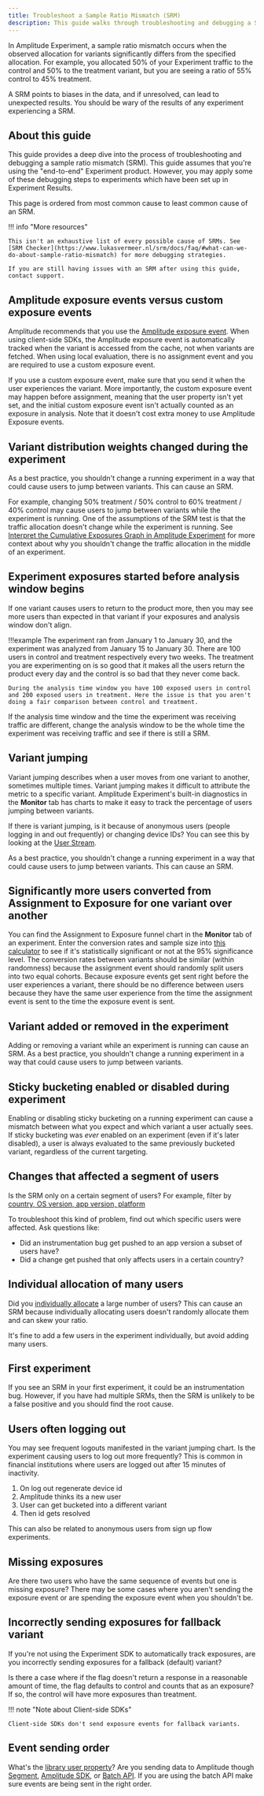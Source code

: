 ```yaml
---
title: Troubleshoot a Sample Ratio Mismatch (SRM)
description: This guide walks through troubleshooting and debugging a Sample Ratio Mismatch (SRM) in Amplitude Experiment.
---
```

<!-- vale Amplitude.HeadingGerunds = NO -->

In Amplitude Experiment, a sample ratio mismatch occurs when the observed allocation for variants significantly differs from the specified allocation. For example, you allocated 50% of your Experiment traffic to the control and 50% to the treatment variant, but you are seeing a ratio of 55% control to 45% treatment.

A SRM points to biases in the data, and if unresolved, can lead to unexpected results. You should be wary of the results of any experiment experiencing a SRM.

## About this guide

This guide provides a deep dive into the process of troubleshooting and debugging a sample ratio mismatch (SRM). This guide assumes that you're using the "end-to-end" Experiment product. However, you may apply some of these debugging steps to experiments which have been set up in Experiment Results.

This page is ordered from most common cause to least common cause of an SRM.

!!! info "More resources"

    This isn't an exhaustive list of every possible cause of SRMs. See [SRM Checker](https://www.lukasvermeer.nl/srm/docs/faq/#what-can-we-do-about-sample-ratio-mismatch) for more debugging strategies. 
        
    If you are still having issues with an SRM after using this guide, contact support. 

## Amplitude exposure events versus custom exposure events
<!-- Casey: Revisit -->
Amplitude recommends that you use the [Amplitude exposure event](../../../general/exposure-tracking). When using client-side SDKs, the Amplitude exposure event is automatically tracked when the variant is accessed from the cache, not when variants are fetched. When using local evaluation, there is no assignment event and you are required to use a custom exposure event. 

If you use a custom exposure event, make sure that you send it when the user experiences the variant. More importantly, the custom exposure event may happen before assignment, meaning that the user property isn't yet set, and the initial custom exposure event isn't actually counted as an exposure in analysis. Note that it doesn't cost extra money to use Amplitude Exposure events.

## Variant distribution weights changed during the experiment

As a best practice, you shouldn't change a running experiment in a way that could cause users to jump between variants. This can cause an SRM.

For example, changing 50% treatment / 50% control to 60% treatment / 40% control may cause users to jump between variants while the experiment is running. One of the assumptions of the SRM test is that the traffic allocation doesn't change while the experiment is running. See [Interpret the Cumulative Exposures Graph in Amplitude Experiment](https://help.amplitude.com/hc/en-us/articles/7985566141083-Interpret-the-cumulative-exposures-graph-in-Amplitude-Experiment#inflection-point) for more context about why you shouldn't change the traffic allocation in the middle of an experiment.

## Experiment exposures started before analysis window begins

If one variant causes users to return to the product more, then you may see more users than expected in that variant if your exposures and analysis window don't align. 

!!!example 
    The experiment ran from January 1 to January 30, and the experiment was analyzed from January 15 to January 30. There are 100 users in control and treatment respectively every two weeks. The treatment you are experimenting on is so good that it makes all the users return the product every day and the control is so bad that they never come back. 
    
    During the analysis time window you have 100 exposed users in control and 200 exposed users in treatment. Here the issue is that you aren't doing a fair comparison between control and treatment. 
    
If the analysis time window and the time the experiment was receiving traffic are different, change the analysis window to be the whole time the experiment was receiving traffic and see if there is still a SRM.

## Variant jumping

Variant jumping describes when a user moves from one variant to another, sometimes multiple times. Variant jumping makes it difficult to attribute the metric to a specific variant. Amplitude Experiment's built-in diagnostics in the **Monitor** tab has charts to make it easy to track the percentage of users jumping between variants. 

If there is variant jumping, is it because of anonymous users (people logging in and out frequently) or changing device IDs? You can see this by looking at the [User Stream](https://help.amplitude.com/hc/en-us/articles/229313067-Look-up-event-data-for-individual-users).

As a best practice, you shouldn't change a running experiment in a way that could cause users to jump between variants. This can cause an SRM.

## Significantly more users converted from Assignment to Exposure for one variant over another

You can find the Assignment to Exposure funnel chart in the **Monitor** tab of an experiment. Enter the conversion rates and sample size into [this calculator](https://www.socscistatistics.com/tests/ztest/default2.aspx) to see if it's statistically significant or not at the 95% significance level. The conversion rates between variants should be similar (within randomness) because the assignment event should randomly split users into two equal cohorts. Because exposure events get sent right before the user experiences a variant, there should be no difference between users because they have the same user experience from the time the assignment event is sent to the time the exposure event is sent.

## Variant added or removed in the experiment

Adding or removing a variant while an experiment is running can cause an SRM. As a best practice, you shouldn't change a running experiment in a way that could cause users to jump between variants. 

## Sticky bucketing enabled or disabled during experiment

Enabling or disabling sticky bucketing on a running experiment can cause a mismatch between what you expect and which variant a user actually sees. If sticky bucketing was _ever_ enabled on an experiment (even if it's later disabled), a user is always evaluated to the same previously bucketed variant, regardless of the current targeting.

## Changes that affected a segment of users

Is the SRM only on a certain segment of users? For example, filter by [country, OS version, app version, platform](https://help.amplitude.com/hc/en-us/articles/215562387-User-property-definitions)

To troubleshoot this kind of problem, find out which specific users were affected. Ask questions like:

- Did an instrumentation bug get pushed to an app version a subset of users have?
- Did a change get pushed that only affects users in a certain country?

## Individual allocation of many users

Did you [individually allocate](../../general/evaluation/implementation.md#individual-inclusions) a large number of users?
This can cause an SRM because individually allocating users doesn't randomly allocate them and can skew your ratio. 

It's fine to add a few users in the experiment individually, but avoid adding many users.

## First experiment 

If you see an SRM in your first experiment, it could be an instrumentation bug. However, if you have had multiple SRMs, then the SRM is unlikely to be a false positive and you should find the root cause. 

## Users often logging out

You may see frequent logouts manifested in the variant jumping chart. Is the experiment causing users to log out more frequently? This is common in financial institutions where users are logged out after 15 minutes of inactivity.

1. On log out regenerate device id
2. Amplitude thinks its a new user
3. User can get bucketed into a different variant
4. Then id gets resolved

This can also be related to anonymous users from sign up flow experiments. 

## Missing exposures

Are there two users who have the same sequence of events but one is missing exposure? There may be some cases where you aren't sending the exposure event or are spending the exposure event when you shouldn't be.

## Incorrectly sending exposures for fallback variant 

If you're not using the Experiment SDK to automatically track exposures, are you incorrectly sending exposures for a fallback (default) variant?

Is there a case where if the flag doesn't return a response in a reasonable amount of time, the flag defaults to control and counts that as an exposure? If so, the control will have more exposures than treatment.

!!! note "Note about Client-side SDKs"

    Client-side SDKs don't send exposure events for fallback variants.

## Event sending order

What's the [library user property](https://help.amplitude.com/hc/en-us/articles/215562387-User-property-definitions)?
Are you sending data to Amplitude though [Segment](https://www.docs.developers.amplitude.com/data/sources/segment/#javascript-client-side), [Amplitude SDK](https://www.docs.developers.amplitude.com/analytics/what-is-amplitude/), or [Batch API](https://www.docs.developers.amplitude.com/analytics/apis/batch-event-upload-api/). If you are using the batch API make sure events are being sent in the right order.
